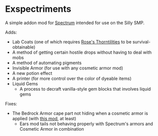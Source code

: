 # Exspectriments

A simple addon mod for [Spectrum](https://modrinth.com/mod/spectrum) intended for use on the Silly SMP.

Adds:

- Lab Coats (one of which requires [Rose's Thorntilities](https://modrinth.com/mod/roses-thorntilities) to be survival-obtainable)
- A method of getting certain hostile drops without having to deal with mobs
- A method of automating pigments
- Invisible Armor (for use with any cosmetic armor mod)
- A new potion effect
- A printer (for more control over the color of dyeable items)
- Liquid Gems
  - A process to decraft vanilla-style gem blocks that involves liquid gems

Fixes:

- The Bedrock Armor cape part not hiding when a cosmetic armor is applied (with [this mod](https://modrinth.com/mod/cosmetic-armor), at least)
  - Ears mod tails not behaving properly with Spectrum's armors and Cosmetic Armor in combination
